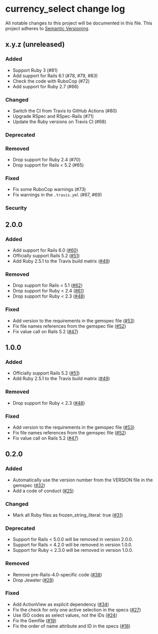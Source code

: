 # currency_select change log

All notable changes to this project will be documented in this file.
This project adheres to [Semantic Versioning](https://semver.org/).

## x.y.z (unreleased)

### Added
- Support Ruby 3 (#81)
- Add support for Rails 6.1 (#78, #79, #83)
- Check the code with RuboCop (#72)
- Add support for Ruby 2.7 (#66)

### Changed
- Switch the CI from Travis to GitHub Actions (#80)
- Upgrade RSpec and RSpec-Rails (#71)
- Update the Ruby versions on Travis CI (#68)

### Deprecated

### Removed
- Drop support for Ruby 2.4 (#70)
- Drop support for Rails < 5.2 (#65)

### Fixed
- Fix some RuboCop warnings (#73)
- Fix warnings in the `.travis.yml` (#67, #69)

### Security

## 2.0.0

### Added
- Add support for Rails 6.0
  ([#60](https://github.com/braingourmets/currency_select/pull/60))
- Officially support Rails 5.2
  ([#51](https://github.com/braingourmets/currency_select/pull/51))
- Add Ruby 2.5.1 to the Travis build matrix
  ([#49](https://github.com/braingourmets/currency_select/pull/49))

### Removed
- Drop support for Rails < 5.1
  ([#62](https://github.com/braingourmets/currency_select/pull/62))
- Drop support for Ruby < 2.4
  ([#61](https://github.com/braingourmets/currency_select/pull/61))
- Drop support for Ruby < 2.3
  ([#48](https://github.com/braingourmets/currency_select/pull/48))

### Fixed
- Add version to the requirements in the gemspec file
  ([#53](https://github.com/braingourmets/currency_select/pull/53))
- Fix file names references from the gemspec file
  ([#52](https://github.com/braingourmets/currency_select/pull/52))
- Fix value call on Rails 5.2
  ([#47](https://github.com/braingourmets/currency_select/pull/47))

## 1.0.0

### Added
- Officially support Rails 5.2
  ([#51](https://github.com/braingourmets/currency_select/pull/51))
- Add Ruby 2.5.1 to the Travis build matrix
  ([#49](https://github.com/braingourmets/currency_select/pull/49))

### Removed
- Drop support for Ruby < 2.3
  ([#48](https://github.com/braingourmets/currency_select/pull/48))

### Fixed
- Add version to the requirements in the gemspec file
  ([#53](https://github.com/braingourmets/currency_select/pull/53))
- Fix file names references from the gemspec file
  ([#52](https://github.com/braingourmets/currency_select/pull/52))
- Fix value call on Rails 5.2
  ([#47](https://github.com/braingourmets/currency_select/pull/47))

## 0.2.0

### Added
- Automatically use the version number from the VERSION file in the gemspec
  ([#32](https://github.com/braingourmets/currency_select/pull/32))
- Add a code of conduct
  ([#25](https://github.com/braingourmets/currency_select/pull/25))

### Changed
- Mark all Ruby files as frozen_string_literal: true
  ([#31](https://github.com/braingourmets/currency_select/pull/31))

### Deprecated
- Support for Rails < 5.0.0 will be removed in version 2.0.0.
- Support for Rails < 4.2.0 will be removed in version 1.0.0.
- Support for Ruby < 2.3.0 will be removed in version 1.0.0.

### Removed
- Remove pre-Rails-4.0-specific code
  ([#38](https://github.com/braingourmets/currency_select/pull/38))
- Drop Jeweler
  ([#28](https://github.com/braingourmets/currency_select/pull/28))

### Fixed
- Add ActionView as explicit dependency
  ([#34](https://github.com/braingourmets/currency_select/pull/34))
- Fix the check for only one active selection in the specs
  ([#27](https://github.com/braingourmets/currency_select/pull/27))
- Use ISO codes as select values, not the IDs
  ([#24](https://github.com/braingourmets/currency_select/pull/24))
- Fix the Gemfile
  ([#19](https://github.com/braingourmets/currency_select/pull/19))
- Fix the order of name attribute and ID in the specs
  ([#18](https://github.com/braingourmets/currency_select/pull/18))
